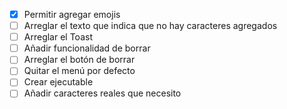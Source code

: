 - [x] Permitir agregar emojis
- [ ] Arreglar el texto que indica que no hay caracteres agregados
- [ ] Arreglar el Toast
- [ ] Añadir funcionalidad de borrar
- [ ] Arreglar el botón de borrar
- [ ] Quitar el menú por defecto
- [ ] Crear ejecutable
- [ ] Añadir caracteres reales que necesito
